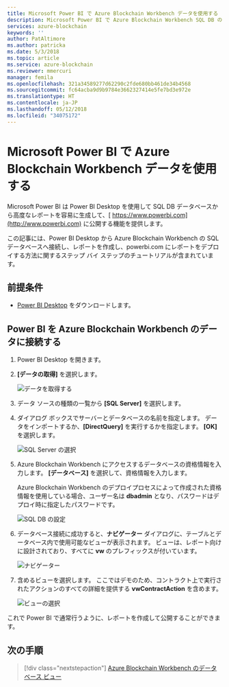 ```yaml
---
title: Microsoft Power BI で Azure Blockchain Workbench データを使用する
description: Microsoft Power BI で Azure Blockchain Workbench SQL DB のデータを読み込んで表示する方法を説明します。
services: azure-blockchain
keywords: ''
author: PatAltimore
ms.author: patricka
ms.date: 5/3/2018
ms.topic: article
ms.service: azure-blockchain
ms.reviewer: mmercuri
manager: femila
ms.openlocfilehash: 321a34589277d62290c2fde680bb461de34b4568
ms.sourcegitcommit: fc64acba9d9b9784e3662327414e5fe7bd3e972e
ms.translationtype: HT
ms.contentlocale: ja-JP
ms.lasthandoff: 05/12/2018
ms.locfileid: "34075172"
---
```

# <a name="using-azure-blockchain-workbench-data-with-microsoft-power-bi"></a>Microsoft Power BI で Azure Blockchain Workbench データを使用する

Microsoft Power BI は Power BI Desktop を使用して SQL DB データベースから高度なレポートを容易に生成して、[ https://www.powerbi.com](http://www.powerbi.com) に公開する機能を提供します。

この記事には、Power BI Desktop から Azure Blockchain Workbench の SQL データベースへ接続し、レポートを作成し、powerbi.com にレポートをデプロイする方法に関するステップ バイ ステップのチュートリアルが含まれています。

## <a name="prerequisites"></a>前提条件

* [Power BI Desktop](https://aka.ms/pbidesktopstore) をダウンロードします。

## <a name="connecting-powerbi-to-data-in-azure-blockchain-workbench"></a>Power BI を Azure Blockchain Workbench のデータに接続する

1.  Power BI Desktop を開きます。
2.  **[データの取得]** を選択します。

    ![データを取得する](media/blockchain-workbench-data-powerbi/get-data.png)
3.  データ ソースの種類の一覧から **[SQL Server]** を選択します。

4.  ダイアログ ボックスでサーバーとデータベースの名前を指定します。 データをインポートするか、**[DirectQuery]** を実行するかを指定します。 **[OK]** を選択します。

    ![SQL Server の選択](media/blockchain-workbench-data-powerbi/select-sql.png)

5.  Azure Blockchain Workbench にアクセスするデータベースの資格情報を入力します。 **[データベース]** を選択して、資格情報を入力します。

    Azure Blockchain Workbench のデプロイプロセスによって作成された資格情報を使用している場合、ユーザー名は **dbadmin** となり、パスワードはデプロイ時に指定したパスワードです。

    ![SQL DB の設定](media/blockchain-workbench-data-powerbi/db-settings.png)

6.  データベース接続に成功すると、**ナビゲーター** ダイアログに、テーブルとデータベース内で使用可能なビューが表示されます。 ビューは、レポート向けに設計されており、すべてに **vw** のプレフィックスが付いています。

    ![ナビゲーター](media/blockchain-workbench-data-powerbi/navigator.png)

7.  含めるビューを選択します。 ここではデモのため、コントラクト上で実行されたアクションのすべての詳細を提供する **vwContractAction** を含めます。

    ![ビューの選択](media/blockchain-workbench-data-powerbi/select-views.png)

これで Power BI で通常行うように、レポートを作成して公開することができます。

## <a name="next-steps"></a>次の手順

> [!div class="nextstepaction"]
> [Azure Blockchain Workbench のデータベース ビュー](blockchain-workbench-database-views.md)